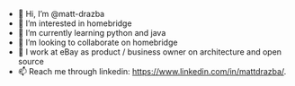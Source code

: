 - 👋 Hi, I’m @matt-drazba
- 👀 I’m interested in homebridge
- 🌱 I’m currently learning python and java
- 💞️ I’m looking to collaborate on homebridge
- 👷 I work at eBay as product / business owner on architecture and open source
- 📫 Reach me through linkedin: https://www.linkedin.com/in/mattdrazba/.

<!---
matt-drazba/matt-drazba is a ✨ special ✨ repository because its `README.md` (this file) appears on your GitHub profile.
You can click the Preview link to take a look at your changes.
--->
